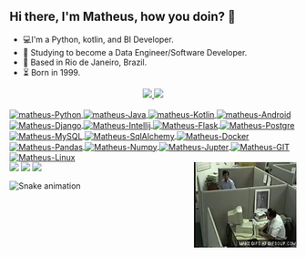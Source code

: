 ## Hi there, I'm Matheus, how you doin? 👋

- 💻I'm a Python, kotlin, and BI Developer.
- 🧰 Studying to become a Data Engineer/Software Developer.
- 🔭 Based in Rio de Janeiro, Brazil.
- ⏳ Born in 1999.

<div align="center">
  <a href="https://github.com/matheusjunqueiradasilva">
  <img height="160em" src="https://github-readme-stats.vercel.app/api?username=matheusjunqueiradasilva&show_icons=true&theme=tokyonight&include_all_commits=true&count_private=true"/>
  <img height="160em" src="https://github-readme-stats.vercel.app/api/top-langs/?username=matheusjunqueiradasilva&layout=compact&langs_count=7&theme=tokyonight"/>
</div>
  
<div style="display: inline_block"><br>  
  <img align="center" alt="matheus-Python" height="50"  width="60" src="https://cdn.jsdelivr.net/gh/devicons/devicon/icons/python/python-original.svg" />
   <img align="center" alt="matheus-Java" height="50"  width="60" src="https://cdn.jsdelivr.net/gh/devicons/devicon/icons/java/java-original-wordmark.svg" />
  <img align="center" alt="matheus-Kotlin" height="50"  width="60" src="https://cdn.jsdelivr.net/gh/devicons/devicon/icons/kotlin/kotlin-original.svg" />
  <img align="center" alt="matheus-Android" height="50"  width="60" src="https://cdn.jsdelivr.net/gh/devicons/devicon/icons/androidstudio/androidstudio-original-wordmark.svg" />
  <img align="center" alt="Matheus-Django" height="50" width="60" src="https://cdn.jsdelivr.net/gh/devicons/devicon/icons/django/django-plain.svg" />
  <img align="center" alt="Matheus-Intellij" height="50" width="60"src="https://cdn.jsdelivr.net/gh/devicons/devicon/icons/intellij/intellij-original-wordmark.svg" /> 
  <img align="center" alt="Matheus-Flask"  height="50"  width="60" src="https://cdn.jsdelivr.net/gh/devicons/devicon/icons/flask/flask-original-wordmark.svg" />
  <img align="center" alt="Matheus-Postgre" height="50" width="60" src="https://cdn.jsdelivr.net/gh/devicons/devicon/icons/postgresql/postgresql-original.svg" />
  <img align="center" alt="Matheus-MySQL" height="50" width="60" src="https://cdn.jsdelivr.net/gh/devicons/devicon/icons/mysql/mysql-original.svg" />
  <img align="center" alt="Matheus-SqlAlchemy" height="50" width="60" src="https://cdn.jsdelivr.net/gh/devicons/devicon/icons/sqlalchemy/sqlalchemy-original.svg" /> 
  <img align="center" alt="Matheus-Docker" height="50" width="60" src="https://cdn.jsdelivr.net/gh/devicons/devicon/icons/docker/docker-original.svg" /> 
  <img align="center" alt="Matheus-Pandas" height="50" width="60" src="https://cdn.jsdelivr.net/gh/devicons/devicon/icons/pandas/pandas-original-wordmark.svg" />
  <img align="center" alt="Matheus-Numpy" height="50" width="60"  src="https://cdn.jsdelivr.net/gh/devicons/devicon/icons/numpy/numpy-original-wordmark.svg" />
  <img align="center" alt="Matheus-Jupter" height="50" width="60"  src="https://cdn.jsdelivr.net/gh/devicons/devicon/icons/jupyter/jupyter-original-wordmark.svg" />
  <img align="center" alt="Matheus-GIT" height="50" width="60" src="https://cdn.jsdelivr.net/gh/devicons/devicon/icons/git/git-original.svg" />
  <img align="center" alt="Matheus-Linux" height="50" width="60" src="https://cdn.jsdelivr.net/gh/devicons/devicon/icons/linux/linux-original.svg" />
</div>
  
<div>
 <img align="right" height="150" width="180" src="https://github.com/matheusjunqueiradasilva/MatheusJunqueiradaSilva/blob/master/2LbF.gif">
</div>
<div>
  <a href="https://www.linkedin.com/in/matheus-junqueira-dev/" target="_blank"><img src="https://img.shields.io/badge/linkedin-%230077B5.svg?&style=for-the-badge&logo=linkedin&logoColor=white"></a>
  <a href="https://www.facebook.com/matheusinho.junqueira" target="_blank"><img src = "https://img.shields.io/badge/facebook-%231877F2.svg?&style=for-the-badge&logo=facebook&logoColor=white"></a>
  <a href="mailto:matheusjunqueira.job@gmail.com" target="_blank"><img src ="https://img.shields.io/badge/Gmail-D14836?style=for-the-badge&logo=gmail&logoColor=white"></a>
  
  ![Snake animation](https://github.com/matheusjunqueiradasilva/matheusjunqueiradasilva/blob/output/github-contribution-grid-snake.svg)
  
</div>
